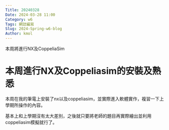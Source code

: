 ```yaml
---
Title: 20240328
Date: 2024-03-28 11:00
Category: w6
Tags: 網誌編寫
Slug: 2024-Spring-w6-blog 
Author: kmol
---
```


本周將進行NX及CoppeliaSim

<!-- PELICAN_END_SUMMARY -->

# 本周進行NX及Coppeliasim的安裝及熟悉
本周在我的筆電上安裝了nx以及coppeliasim，並實際進入軟體實作，複習一下上學期所操作的內容。

基本上和上學期沒有太大差別，之後就只要將老師的題目再實際繪出並利用coppeliasim模擬就行了。